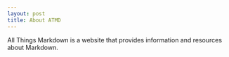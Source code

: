 ```yaml
---
layout: post
title: About ATMD
---
```


All Things Markdown is a website that provides information and resources about Markdown.

